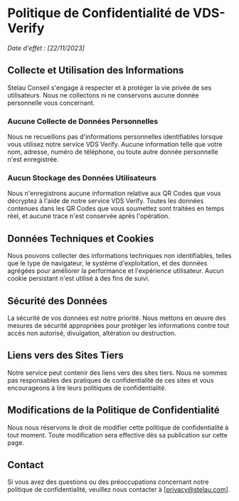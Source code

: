 # Politique de Confidentialité de VDS-Verify

*Date d'effet : [22/11/2023]*

## Collecte et Utilisation des Informations

Stelau Conseil s'engage à respecter et à protéger la vie privée de ses utilisateurs. Nous ne collectons ni ne conservons aucune donnée personnelle vous concernant.

### Aucune Collecte de Données Personnelles

Nous ne recueillons pas d'informations personnelles identifiables lorsque vous utilisez notre service VDS Verify. Aucune information telle que votre nom, adresse, numéro de téléphone, ou toute autre donnée personnelle n'est enregistrée.

### Aucun Stockage des Données Utilisateurs

Nous n'enregistrons aucune information relative aux QR Codes que vous décryptez à l'aide de notre service VDS Verify. Toutes les données contenues dans les QR Codes que vous soumettez sont traitées en temps réel, et aucune trace n'est conservée après l'opération.

## Données Techniques et Cookies

Nous pouvons collecter des informations techniques non identifiables, telles que le type de navigateur, le système d'exploitation, et des données agrégées pour améliorer la performance et l'expérience utilisateur. Aucun cookie persistant n'est utilisé à des fins de suivi.

## Sécurité des Données

La sécurité de vos données est notre priorité. Nous mettons en œuvre des mesures de sécurité appropriées pour protéger les informations contre tout accès non autorisé, divulgation, altération ou destruction.

## Liens vers des Sites Tiers

Notre service peut contenir des liens vers des sites tiers. Nous ne sommes pas responsables des pratiques de confidentialité de ces sites et vous encourageons à lire leurs politiques de confidentialité.

## Modifications de la Politique de Confidentialité

Nous nous réservons le droit de modifier cette politique de confidentialité à tout moment. Toute modification sera effective dès sa publication sur cette page.

## Contact

Si vous avez des questions ou des préoccupations concernant notre politique de confidentialité, veuillez nous contacter à [privacy@stelau.com].

